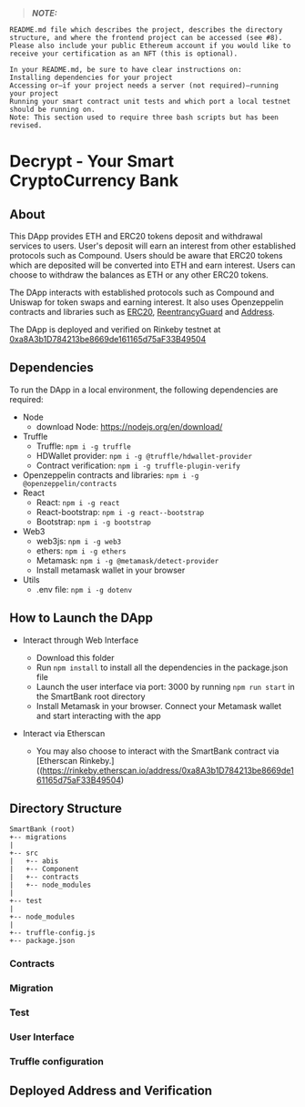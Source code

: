 
>**_NOTE:_**
```
README.md file which describes the project, describes the directory structure, and where the frontend project can be accessed (see #8). Please also include your public Ethereum account if you would like to receive your certification as an NFT (this is optional). 

In your README.md, be sure to have clear instructions on: 
Installing dependencies for your project 
Accessing or—if your project needs a server (not required)—running your project
Running your smart contract unit tests and which port a local testnet should be running on.
Note: This section used to require three bash scripts but has been revised.
```
# Decrypt - Your Smart CryptoCurrency Bank
## About
This DApp provides ETH and ERC20 tokens deposit and withdrawal services to users. User's deposit will earn an interest from other established protocols such as Compound. Users should be aware that ERC20 tokens which are deposited will be converted into ETH and earn interest. Users can choose to withdraw the balances as ETH or any other ERC20 tokens. 

The DApp interacts with established protocols such as Compound and Uniswap for token swaps and earning interest. It also uses Openzeppelin contracts and libraries such as [ERC20](https://github.com/OpenZeppelin/openzeppelin-contracts/tree/master/contracts/token/ERC20), [ReentrancyGuard](https://github.com/OpenZeppelin/openzeppelin-contracts/blob/master/contracts/security/ReentrancyGuard.sol) and [Address](https://github.com/OpenZeppelin/openzeppelin-contracts/blob/master/contracts/utils/Address.sol).

The DApp is deployed and verified on Rinkeby testnet at [0xa8A3b1D784213be8669de161165d75aF33B49504](https://rinkeby.etherscan.io/address/0xa8A3b1D784213be8669de161165d75aF33B49504)
## Dependencies
To run the DApp in a local environment, the following dependencies are required:
* Node
  * download Node: https://nodejs.org/en/download/
* Truffle
  * Truffle: ``npm i -g truffle``
  * HDWallet provider:  ``npm i -g @truffle/hdwallet-provider``
  * Contract verification: ``npm i -g truffle-plugin-verify``
* Openzeppelin contracts and libraries: ``npm i -g @openzeppelin/contracts``
* React
  * React: ``npm i -g react``
  * React-bootstrap: ``npm i -g react--bootstrap``
  * Bootstrap: ``npm i -g bootstrap``
* Web3
  * web3js: ``npm i -g web3``
  * ethers: ``npm i -g ethers``
  * Metamask: ``npm i -g @metamask/detect-provider``
  * Install metamask wallet in your browser
* Utils
  * .env file: ``npm i -g dotenv``

## How to Launch the DApp
* Interact through Web Interface
  * Download this folder 
  * Run ``npm install`` to install all the dependencies in the package.json file
  * Launch the user interface via port: 3000 by running
  ``npm run start``
  in the SmartBank root directory
  * Install Metamask in your browser. Connect your Metamask wallet and start interacting with the app
  
* Interact via Etherscan
  * You may also choose to interact with the SmartBank contract via [Etherscan Rinkeby.]((https://rinkeby.etherscan.io/address/0xa8A3b1D784213be8669de161165d75aF33B49504)

## Directory Structure
```
SmartBank (root)
+-- migrations
|
+-- src
|   +-- abis
|   +-- Component
|   +-- contracts
|   +-- node_modules
|
+-- test   
|
+-- node_modules
|
+-- truffle-config.js
+-- package.json
```

### Contracts


### Migration


### Test


### User Interface


### Truffle configuration


## Deployed Address and Verification



